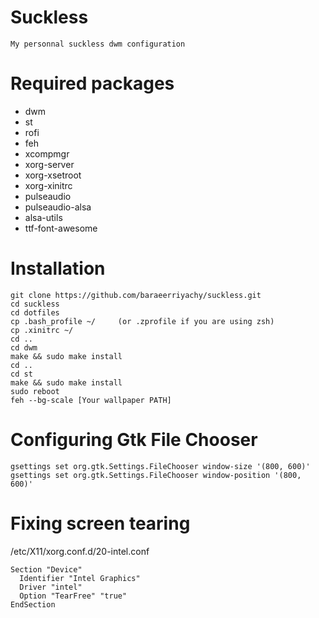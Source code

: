 # Suckless
```
My personnal suckless dwm configuration
```
# Required packages
- dwm
- st 
- rofi 
- feh
- xcompmgr
- xorg-server
- xorg-xsetroot 
- xorg-xinitrc 
- pulseaudio
- pulseaudio-alsa 
- alsa-utils
- ttf-font-awesome 
# Installation
```
git clone https://github.com/baraeerriyachy/suckless.git
cd suckless
cd dotfiles
cp .bash_profile ~/     (or .zprofile if you are using zsh)
cp .xinitrc ~/
cd ..
cd dwm
make && sudo make install
cd ..
cd st
make && sudo make install
sudo reboot
feh --bg-scale [Your wallpaper PATH]
```
# Configuring Gtk File Chooser
```
gsettings set org.gtk.Settings.FileChooser window-size '(800, 600)'
gsettings set org.gtk.Settings.FileChooser window-position '(800, 600)'
```
# Fixing screen tearing
/etc/X11/xorg.conf.d/20-intel.conf
```
Section "Device"
  Identifier "Intel Graphics"
  Driver "intel"
  Option "TearFree" "true"
EndSection
```
